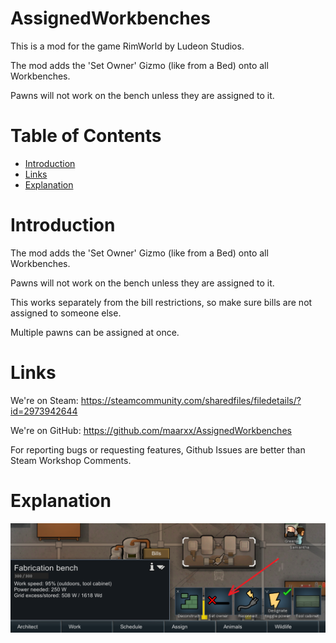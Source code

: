 # AssignedWorkbenches

This is a mod for the game RimWorld by Ludeon Studios.

The mod adds the 'Set Owner' Gizmo (like from a Bed) onto all Workbenches.

Pawns will not work on the bench unless they are assigned to it.

# Table of Contents

* [Introduction](#introduction)
* [Links](#links)
* [Explanation](#explanation)

# Introduction

The mod adds the 'Set Owner' Gizmo (like from a Bed) onto all Workbenches.

Pawns will not work on the bench unless they are assigned to it.

This works separately from the bill restrictions, so make sure bills are not assigned to someone else.

Multiple pawns can be assigned at once.

# Links

We're on Steam: https://steamcommunity.com/sharedfiles/filedetails/?id=2973942644

We're on GitHub: https://github.com/maarxx/AssignedWorkbenches

For reporting bugs or requesting features, Github Issues are better than Steam Workshop Comments.

# Explanation

![Preview of Gizmo](./About/Preview.png)
